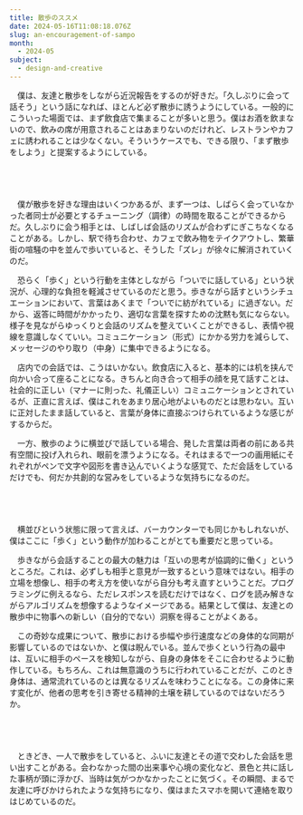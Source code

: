 ```yaml
---
title: 散歩のススメ
date: 2024-05-16T11:08:18.076Z
slug: an-encouragement-of-sampo
month:
  - 2024-05
subject:
  - design-and-creative
---
```

　僕は、友達と散歩をしながら近況報告をするのが好きだ。「久しぶりに会って話そう」という話になれば、ほとんど必ず散歩に誘うようにしている。一般的にこういった場面では、まず飲食店で集まることが多いと思う。僕はお酒を飲まないので、飲みの席が用意されることはあまりないのだけれど、レストランやカフェに誘われることは少なくない。そういうケースでも、できる限り、「まず散歩をしよう」と提案するようにしている。

###### 　﻿

　僕が散歩を好きな理由はいくつかあるが、まず一つは、しばらく会っていなかった者同士が必要とするチューニング（調律）の時間を取ることができるからだ。久しぶりに会う相手とは、しばしば会話のリズムが合わずにぎこちなくなることがある。しかし、駅で待ち合わせ、カフェで飲み物をテイクアウトし、繁華街の喧騒の中を並んで歩いていると、そうした「ズレ」が徐々に解消されていくのだ。

　恐らく「歩く」という行動を主体としながら「ついでに話している」という状況が、心理的な負担を軽減させているのだと思う。歩きながら話すというシチュエーションにおいて、言葉はあくまで「ついでに紡がれている」に過ぎない。だから、返答に時間がかかったり、適切な言葉を探すための沈黙も気にならない。様子を見ながらゆっくりと会話のリズムを整えていくことができるし、表情や視線を意識しなくていい。コミュニケーション（形式）にかかる労力を減らして、メッセージのやり取り（中身）に集中できるようになる。

　店内での会話では、こうはいかない。飲食店に入ると、基本的には机を挟んで向かい合って座ることになる。きちんと向き合って相手の顔を見て話すことは、社会的に正しい（マナーに則った、礼儀正しい）コミュニケーションとされているが、正直に言えば、僕はこれをあまり居心地がよいものだとは思わない。互いに正対したまま話していると、言葉が身体に直接ぶつけられているような感じがするからだ。

　一方、散歩のように横並びで話している場合、発した言葉は両者の前にある共有空間に投げ入れられ、眼前を漂うようになる。それはまるで一つの画用紙にそれぞれがペンで文字や図形を書き込んでいくような感覚で、ただ会話をしているだけでも、何だか共創的な営みをしているような気持ちになるのだ。

###### 　﻿

　横並びという状態に限って言えば、バーカウンターでも同じかもしれないが、僕はここに「歩く」という動作が加わることがとても重要だと思っている。

　歩きながら会話することの最大の魅力は「互いの思考が協調的に働く」というところだ。これは、必ずしも相手と意見が一致するという意味ではない。相手の立場を想像し、相手の考え方を使いながら自分も考え直すということだ。プログラミングに例えるなら、ただレスポンスを読むだけではなく、ログを読み解きながらアルゴリズムを想像するようなイメージである。結果として僕は、友達との散歩中に物事への新しい（自分的でない）洞察を得ることがよくある。

　この奇妙な成果について、散歩における歩幅や歩行速度などの身体的な同期が影響しているのではないか、と僕は睨んでいる。並んで歩くという行為の最中は、互いに相手のペースを検知しながら、自身の身体をそこに合わせるように動作している。もちろん、これは無意識のうちに行われていることだが、このとき身体は、通常流れているのとは異なるリズムを味わうことになる。この身体に来す変化が、他者の思考を引き寄せる精神的土壌を耕しているのではないだろうか。

###### 　﻿

　ときどき、一人で散歩をしていると、ふいに友達とその道で交わした会話を思い出すことがある。会わなかった間の出来事や心境の変化など、景色と共に話した事柄が頭に浮かび、当時は気がつかなかったことに気づく。その瞬間、まるで友達に呼びかけられたような気持ちになり、僕はまたスマホを開いて連絡を取りはじめているのだ。